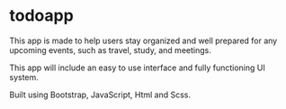 # todoapp

This app is made to help users stay organized and well prepared for any upcoming events, such as travel, study, and meetings.

This app will include an easy to use interface and fully functioning UI system.

Built using Bootstrap, JavaScript, Html and Scss.